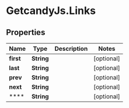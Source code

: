 # GetcandyJs.Links

## Properties

Name | Type | Description | Notes
------------ | ------------- | ------------- | -------------
**first** | **String** |  | [optional] 
**last** | **String** |  | [optional] 
**prev** | **String** |  | [optional] 
**next** | **String** |  | [optional] 
**** | **String** |  | [optional] 


